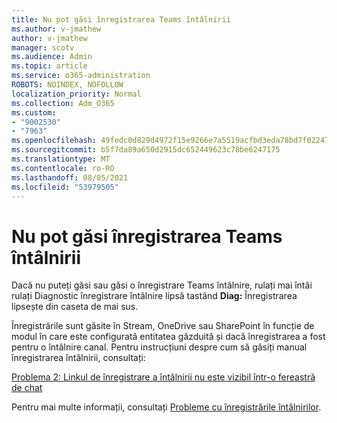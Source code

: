 ```yaml
---
title: Nu pot găsi înregistrarea Teams întâlnirii
ms.author: v-jmathew
author: v-jmathew
manager: scotv
ms.audience: Admin
ms.topic: article
ms.service: o365-administration
ROBOTS: NOINDEX, NOFOLLOW
localization_priority: Normal
ms.collection: Adm_O365
ms.custom:
- "9002530"
- "7963"
ms.openlocfilehash: 49fedc0d829d4972f15e9266e7a5519acfbd3eda78bd7f022477060523b9afd3
ms.sourcegitcommit: b5f7da89a650d2915dc652449623c78be6247175
ms.translationtype: MT
ms.contentlocale: ro-RO
ms.lasthandoff: 08/05/2021
ms.locfileid: "53979505"
---
```

# <a name="cant-find-the-teams-meeting-recording"></a>Nu pot găsi înregistrarea Teams întâlnirii

Dacă nu puteți găsi sau găsi o înregistrare Teams întâlnire, rulați mai întâi rulați Diagnostic înregistrare întâlnire lipsă tastând **Diag:** Înregistrarea lipsește din caseta de mai sus. 

Înregistrările sunt găsite în Stream, OneDrive sau SharePoint în funcție de modul în care este configurată entitatea găzduită și dacă înregistrarea a fost pentru o întâlnire canal. Pentru instrucțiuni despre cum să găsiți manual înregistrarea întâlnirii, consultați: 

[Problema 2: Linkul de înregistrare a întâlnirii nu este vizibil într-o fereastră de chat](/microsoftteams/troubleshoot/meetings/troubleshoot-meeting-recording-issues#issue-2-the-meeting-recording-link-isnt-visible-in-a-chat-window)

Pentru mai multe informații, consultați [Probleme cu înregistrările întâlnirilor](/microsoftteams/troubleshoot/meetings/troubleshoot-meeting-recording-issues).
